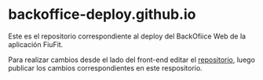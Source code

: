# backoffice-deploy.github.io

Este es el repositorio correspondiente al deploy del BackOfiice Web de la aplicación FiuFit.

Para realizar cambios desde el lado del front-end editar el [repositorio](https://github.com/Fiufit-Grupo-10/backoffice-template),
luego publicar los cambios correspondientes en este respositorio.
